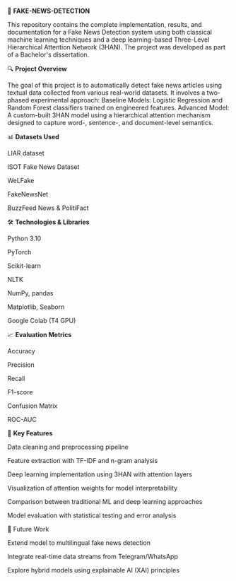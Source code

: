 📰 **FAKE-NEWS-DETECTION**

This repository contains the complete implementation, results, and documentation for a Fake News Detection system using both classical machine learning techniques and a deep learning-based Three-Level Hierarchical Attention Network (3HAN). The project was developed as part of a Bachelor's dissertation.


🔍 **Project Overview**

The goal of this project is to automatically detect fake news articles using textual data collected from various real-world datasets. It involves a two-phased experimental approach:
Baseline Models: Logistic Regression and Random Forest classifiers trained on engineered features.
Advanced Model: A custom-built 3HAN model using a hierarchical attention mechanism designed to capture word-, sentence-, and document-level semantics.


📊 **Datasets Used**

LIAR dataset

ISOT Fake News Dataset

WeLFake

FakeNewsNet

BuzzFeed News & PolitiFact


🛠️ **Technologies & Libraries**

Python 3.10

PyTorch

Scikit-learn

NLTK

NumPy, pandas

Matplotlib, Seaborn

Google Colab (T4 GPU)


📈 **Evaluation Metrics**

Accuracy

Precision

Recall

F1-score

Confusion Matrix

ROC-AUC


🧠 **Key Features**

Data cleaning and preprocessing pipeline

Feature extraction with TF-IDF and n-gram analysis

Deep learning implementation using 3HAN with attention layers

Visualization of attention weights for model interpretability

Comparison between traditional ML and deep learning approaches

Model evaluation with statistical testing and error analysis


📌 Future Work

Extend model to multilingual fake news detection

Integrate real-time data streams from Telegram/WhatsApp

Explore hybrid models using explainable AI (XAI) principles
